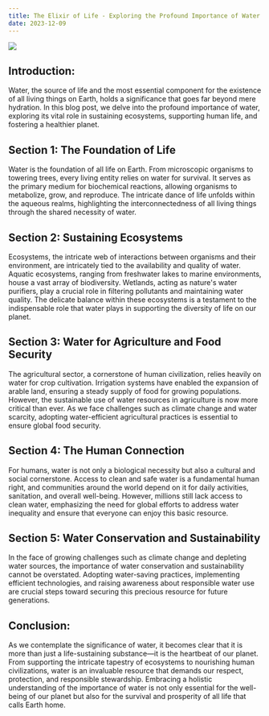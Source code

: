 ```yaml
---
title: The Elixir of Life - Exploring the Profound Importance of Water
date: 2023-12-09
---
```

![](https://images.unsplash.com/photo-1527066236128-2ff79f7b9705?w=800&auto=format&fit=crop&q=60&ixlib=rb-4.0.3&ixid=M3wxMjA3fDB8MHxzZWFyY2h8N3x8d2F0ZXJ8ZW58MHx8MHx8fDA%3D)

## Introduction:
Water, the source of life and the most essential component for the existence of all living things on Earth, holds a significance that goes far beyond mere hydration. In this blog post, we delve into the profound importance of water, exploring its vital role in sustaining ecosystems, supporting human life, and fostering a healthier planet.

## Section 1: The Foundation of Life
Water is the foundation of all life on Earth. From microscopic organisms to towering trees, every living entity relies on water for survival. It serves as the primary medium for biochemical reactions, allowing organisms to metabolize, grow, and reproduce. The intricate dance of life unfolds within the aqueous realms, highlighting the interconnectedness of all living things through the shared necessity of water.

## Section 2: Sustaining Ecosystems
Ecosystems, the intricate web of interactions between organisms and their environment, are intricately tied to the availability and quality of water. Aquatic ecosystems, ranging from freshwater lakes to marine environments, house a vast array of biodiversity. Wetlands, acting as nature's water purifiers, play a crucial role in filtering pollutants and maintaining water quality. The delicate balance within these ecosystems is a testament to the indispensable role that water plays in supporting the diversity of life on our planet.

## Section 3: Water for Agriculture and Food Security
The agricultural sector, a cornerstone of human civilization, relies heavily on water for crop cultivation. Irrigation systems have enabled the expansion of arable land, ensuring a steady supply of food for growing populations. However, the sustainable use of water resources in agriculture is now more critical than ever. As we face challenges such as climate change and water scarcity, adopting water-efficient agricultural practices is essential to ensure global food security.

## Section 4: The Human Connection
For humans, water is not only a biological necessity but also a cultural and social cornerstone. Access to clean and safe water is a fundamental human right, and communities around the world depend on it for daily activities, sanitation, and overall well-being. However, millions still lack access to clean water, emphasizing the need for global efforts to address water inequality and ensure that everyone can enjoy this basic resource.

## Section 5: Water Conservation and Sustainability
In the face of growing challenges such as climate change and depleting water sources, the importance of water conservation and sustainability cannot be overstated. Adopting water-saving practices, implementing efficient technologies, and raising awareness about responsible water use are crucial steps toward securing this precious resource for future generations.

## Conclusion:
As we contemplate the significance of water, it becomes clear that it is more than just a life-sustaining substance—it is the heartbeat of our planet. From supporting the intricate tapestry of ecosystems to nourishing human civilizations, water is an invaluable resource that demands our respect, protection, and responsible stewardship. Embracing a holistic understanding of the importance of water is not only essential for the well-being of our planet but also for the survival and prosperity of all life that calls Earth home.






